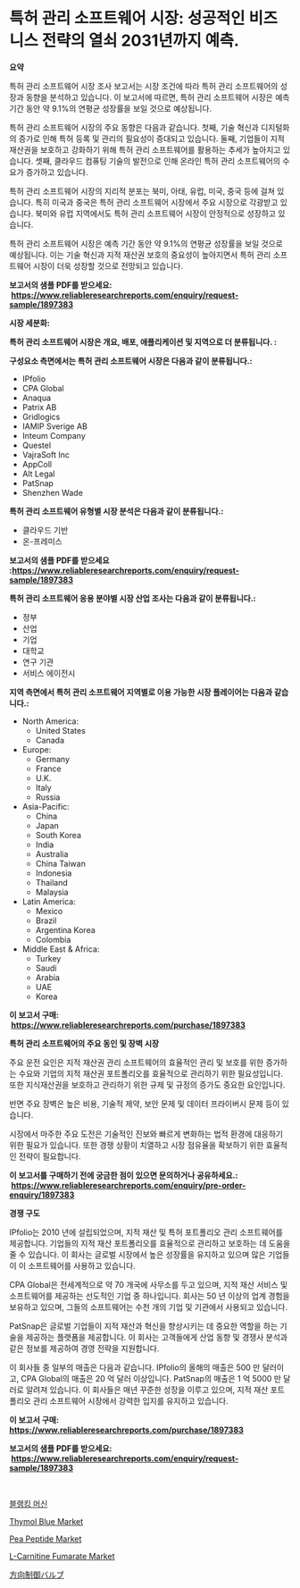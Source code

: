 <p><h1>특허 관리 소프트웨어 시장: 성공적인 비즈니스 전략의 열쇠 2031년까지 예측.</h1></p><p><strong>요약</strong></p>
<p><p>특허 관리 소프트웨어 시장 조사 보고서는 시장 조건에 따라 특허 관리 소프트웨어의 성장과 동향을 분석하고 있습니다. 이 보고서에 따르면, 특허 관리 소프트웨어 시장은 예측 기간 동안 약 9.1%의 연평균 성장률을 보일 것으로 예상됩니다.</p><p>특허 관리 소프트웨어 시장의 주요 동향은 다음과 같습니다. 첫째, 기술 혁신과 디지털화의 증가로 인해 특허 등록 및 관리의 필요성이 증대되고 있습니다. 둘째, 기업들이 지적 재산권을 보호하고 강화하기 위해 특허 관리 소프트웨어를 활용하는 추세가 높아지고 있습니다. 셋째, 클라우드 컴퓨팅 기술의 발전으로 인해 온라인 특허 관리 소프트웨어의 수요가 증가하고 있습니다.</p><p>특허 관리 소프트웨어 시장의 지리적 분포는 북미, 아태, 유럽, 미국, 중국 등에 걸쳐 있습니다. 특히 미국과 중국은 특허 관리 소프트웨어 시장에서 주요 시장으로 각광받고 있습니다. 북미와 유럽 지역에서도 특허 관리 소프트웨어 시장이 안정적으로 성장하고 있습니다.</p><p>특허 관리 소프트웨어 시장은 예측 기간 동안 약 9.1%의 연평균 성장률을 보일 것으로 예상됩니다. 이는 기술 혁신과 지적 재산권 보호의 중요성이 높아지면서 특허 관리 소프트웨어 시장이 더욱 성장할 것으로 전망되고 있습니다.</p></p>
<p><strong>보고서의 샘플 PDF를 받으세요: &nbsp;<a href="https://www.reliableresearchreports.com/enquiry/request-sample/1897383">https://www.reliableresearchreports.com/enquiry/request-sample/1897383</a></strong></p>
<p><strong>시장 세분화:</strong></p>
<p><strong> 특허 관리 소프트웨어 시장은 개요, 배포, 애플리케이션 및 지역으로 더 분류됩니다. :</strong></p>
<p><strong>구성요소 측면에서는 특허 관리 소프트웨어 시장은 다음과 같이 분류됩니다.:</strong></p>
<p><ul><li>IPfolio</li><li>CPA Global</li><li>Anaqua</li><li>Patrix AB</li><li>Gridlogics</li><li>IAMIP Sverige AB</li><li>Inteum Company</li><li>Questel</li><li>VajraSoft Inc</li><li>AppColl</li><li>Alt Legal</li><li>PatSnap</li><li>Shenzhen Wade</li></ul></p>
<p><strong> 특허 관리 소프트웨어 유형별 시장 분석은 다음과 같이 분류됩니다.:</strong></p>
<p><ul><li>클라우드 기반</li><li>온-프레미스</li></ul></p>
<p><strong>보고서의 샘플 PDF를 받으세요 :<a href="https://www.reliableresearchreports.com/enquiry/request-sample/1897383">https://www.reliableresearchreports.com/enquiry/request-sample/1897383</a></strong></p>
<p><strong> 특허 관리 소프트웨어 응용 분야별 시장 산업 조사는 다음과 같이 분류됩니다.:</strong></p>
<p><ul><li>정부</li><li>산업</li><li>기업</li><li>대학교</li><li>연구 기관</li><li>서비스 에이전시</li></ul></p>
<p><strong>지역 측면에서 특허 관리 소프트웨어 지역별로 이용 가능한 시장 플레이어는 다음과 같습니다.:</strong></p>
<p><ul>
    <li>
        North America:
        <ul>
            <li>United States</li>
            <li>Canada</li>
        </ul>
    </li>
    <li>
        Europe:
        <ul>
            <li>Germany</li>
            <li>France</li>
            <li>U.K.</li>
            <li>Italy</li>
            <li>Russia</li>
        </ul>
    </li>
    <li>
        Asia-Pacific:
        <ul>
            <li>China</li>
            <li>Japan</li>
            <li>South Korea</li>
            <li>India</li>
            <li>Australia</li>
            <li>China Taiwan</li>
            <li>Indonesia</li>
            <li>Thailand</li>
            <li>Malaysia</li>
        </ul>
    </li>
    <li>
        Latin America:
        <ul>
            <li>Mexico</li>
            <li>Brazil</li>
            <li>Argentina Korea</li>
            <li>Colombia</li>
        </ul>
    </li>
    <li>
        Middle East & Africa:
        <ul>
            <li>Turkey</li>
            <li>Saudi</li>
            <li>Arabia</li>
            <li>UAE</li>
            <li>Korea</li>
        </ul>
    </li>
    </ul></p>
<p><strong>이 보고서 구매: &nbsp;<a href="https://www.reliableresearchreports.com/purchase/1897383">https://www.reliableresearchreports.com/purchase/1897383</a></strong></p>
<p><strong>특허 관리 소프트웨어의 주요 동인 및 장벽 시장</strong></p>
<p><p>주요 운전 요인은 지적 재산권 관리 소프트웨어의 효율적인 관리 및 보호를 위한 증가하는 수요와 기업의 지적 재산권 포트폴리오를 효율적으로 관리하기 위한 필요성입니다. 또한 지식재산권을 보호하고 관리하기 위한 규제 및 규정의 증가도 중요한 요인입니다.</p><p>반면 주요 장벽은 높은 비용, 기술적 제약, 보안 문제 및 데이터 프라이버시 문제 등이 있습니다.</p><p>시장에서 마주한 주요 도전은 기술적인 진보와 빠르게 변화하는 법적 환경에 대응하기 위한 필요가 있습니다. 또한 경쟁 상황이 치열하고 시장 점유율을 확보하기 위한 효율적인 전략이 필요합니다.</p></p>
<p><strong>이 보고서를 구매하기 전에 궁금한 점이 있으면 문의하거나 공유하세요.: &nbsp;<a href="https://www.reliableresearchreports.com/enquiry/pre-order-enquiry/1897383">https://www.reliableresearchreports.com/enquiry/pre-order-enquiry/1897383</a></strong></p>
<p><strong>경쟁 구도</strong></p>
<p><p>IPfolio는 2010 년에 설립되었으며, 지적 재산 및 특허 포트폴리오 관리 소프트웨어를 제공합니다. 기업들의 지적 재산 포트폴리오를 효율적으로 관리하고 보호하는 데 도움을 줄 수 있습니다. 이 회사는 글로벌 시장에서 높은 성장률을 유지하고 있으며 많은 기업들이 이 소프트웨어를 사용하고 있습니다.</p><p>CPA Global은 전세계적으로 약 70 개국에 사무소를 두고 있으며, 지적 재산 서비스 및 소프트웨어를 제공하는 선도적인 기업 중 하나입니다. 회사는 50 년 이상의 업계 경험을 보유하고 있으며, 그들의 소프트웨어는 수천 개의 기업 및 기관에서 사용되고 있습니다.</p><p>PatSnap은 글로벌 기업들이 지적 재산과 혁신을 향상시키는 데 중요한 역할을 하는 기술을 제공하는 플랫폼을 제공합니다. 이 회사는 고객들에게 산업 동향 및 경쟁사 분석과 같은 정보를 제공하여 경영 전략을 지원합니다.</p><p>이 회사들 중 일부의 매출은 다음과 같습니다. IPfolio의 올해의 매출은 500 만 달러이고, CPA Global의 매출은 20 억 달러 이상입니다. PatSnap의 매출은 1 억 5000 만 달러로 알려져 있습니다. 이 회사들은 매년 꾸준한 성장을 이루고 있으며, 지적 재산 포트폴리오 관리 소프트웨어 시장에서 강력한 입지를 유지하고 있습니다.</p></p>
<p><strong>이 보고서 구매: &nbsp; <a href="https://www.reliableresearchreports.com/purchase/1897383">https://www.reliableresearchreports.com/purchase/1897383</a></strong></p>
<p><strong>보고서의 샘플 PDF를 받으세요: &nbsp;<a href="https://www.reliableresearchreports.com/enquiry/request-sample/1897383">https://www.reliableresearchreports.com/enquiry/request-sample/1897383</a></strong><strong></strong></p>
<p>&nbsp;</p>
<p><p><a href="https://github.com/vsap75a286l/Market-Research-Report-List-1/blob/main/9356728190817.md">블랭킹 머신</a></p><p><a href="https://github.com/GroverBarry/Market-Research-Report-List-4/blob/main/thymol-blue-market.md">Thymol Blue Market</a></p><p><a href="https://issuu.com/reportprime-2/docs/pea-peptide-market-size-2030.pptx">Pea Peptide Market</a></p><p><a href="https://issuu.com/reportprime-2/docs/l-carnitine-fumarate-market-size-2030.pptx">L-Carnitine Fumarate Market</a></p><p><a href="https://github.com/ppmazlotr77499/Market-Research-Report-List-1/blob/main/2586086190971.md">方向制御バルブ</a></p></p>